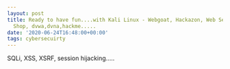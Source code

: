 ```yaml
---
layout: post
title: Ready to have fun....with Kali Linux - Webgoat, Hackazon, Web Sec Dojo, Juice
  Shop, dvwa,dvna,hackme.....
date: '2020-06-24T16:48:00+00:00'
tags: cybersecuirty
---
```


SQLi, XSS, XSRF, session hijacking..... 

